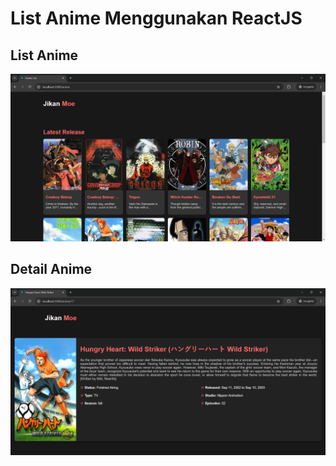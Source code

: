 # List Anime Menggunakan ReactJS

## List Anime

![alt text](image.png)

## Detail Anime

![alt text](image-1.png)
